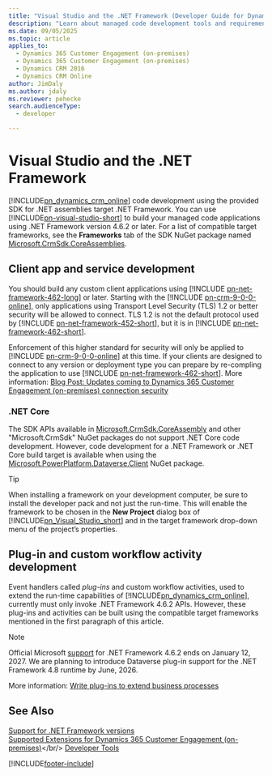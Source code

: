 ```yaml
---
title: "Visual Studio and the .NET Framework (Developer Guide for Dynamics 365 Customer Engagement (on-premises))| MicrosoftDocs"
description: "Learn about managed code development tools and requirements."
ms.date: 09/05/2025
ms.topic: article
applies_to: 
  - Dynamics 365 Customer Engagement (on-premises)
  - Dynamics 365 Customer Engagement (on-premises)
  - Dynamics CRM 2016
  - Dynamics CRM Online
author: JimDaly
ms.author: jdaly
ms.reviewer: pehecke
search.audienceType: 
  - developer

---
```


# Visual Studio and the .NET Framework

[!INCLUDE[pn_dynamics_crm_online](../includes/pn-dynamics-crm-online.md)] code development using the provided SDK for .NET assemblies target .NET Framework. You can use [!INCLUDE[pn-visual-studio-short](../includes/pn-visual-studio-short.md)] to build your managed code applications using .NET Framework version 4.6.2 or later. For a list of compatible target frameworks, see the **Frameworks** tab of the SDK NuGet package named [Microsoft.CrmSdk.CoreAssemblies](https://www.nuget.org/packages/Microsoft.CrmSdk.CoreAssemblies).

## Client app and service development

You should build any custom client applications using [!INCLUDE [pn-net-framework-462-long](../includes/pn-net-framework-462-long.md)] or later.
Starting with the [!INCLUDE [pn-crm-9-0-0-online](../includes/pn-crm-9-0-0-online.md)], only applications using Transport Level Security (TLS) 1.2 or better security will be allowed to connect. TLS 1.2 is not the default protocol used by [!INCLUDE [pn-net-framework-452-short](../includes/pn-net-framework-452-short.md)], but it is in  [!INCLUDE [pn-net-framework-462-short](../includes/pn-net-framework-462-short.md)].

Enforcement of this higher standard for security will only be applied to [!INCLUDE [pn-crm-9-0-0-online](../includes/pn-crm-9-0-0-online.md)] at this time. If your clients are designed to connect to any version or deployment type you can prepare by re-compling the application to use [!INCLUDE [pn-net-framework-462-short](../includes/pn-net-framework-462-short.md)].
More information: [Blog Post: Updates coming to Dynamics 365 Customer Engagement (on-premises) connection security](https://blogs.msdn.microsoft.com/crm/2017/09/28/updates-coming-to-dynamics-365-customer-engagement-connection-security/)

### .NET Core

The SDK APIs available in [Microsoft.CrmSdk.CoreAssembly](https://www.nuget.org/packages/Microsoft.CrmSdk.XrmTooling.CoreAssembly/) and other "Microsoft.CrmSdk" NuGet packages do not support .NET Core code development. However, code development for a .NET Framework or .NET Core build target is available when using the [Microsoft.PowerPlatform.Dataverse.Client](https://www.nuget.org/packages/Microsoft.PowerPlatform.Dataverse.Client) NuGet package.

> [!TIP]
> When installing a framework on your development computer, be sure to install the developer pack and not just the run-time. This will enable the framework to be chosen in the **New Project** dialog box of [!INCLUDE[pn_Visual_Studio_short](../includes/pn-visual-studio-short.md)] and in the target framework drop-down menu of the project’s properties.

## Plug-in and custom workflow activity development

Event handlers called *plug-ins* and custom workflow activities, used to extend the run-time capabilities of [!INCLUDE[pn_dynamics_crm_online](../includes/pn-dynamics-crm-online.md)], currently must only invoke .NET Framework 4.6.2 APIs. However, these plug-ins and activities can be built using the compatible target frameworks mentioned in the first paragraph of this article.

> [!NOTE]
> Official Microsoft [support](/lifecycle/products/microsoft-net-framework) for .NET Framework 4.6.2 ends on January 12, 2027. We are planning to introduce Dataverse plug-in support for the .NET Framework 4.8 runtime by June, 2026.

More information: [Write plug-ins to extend business processes](write-plugin-extend-business-processes.md)

## See Also

[Support for .NET Framework versions](../developer/supported-extensions.md#SupportNET)<br/>
[Supported Extensions for Dynamics 365 Customer Engagement (on-premises)](../developer/supported-extensions.md)</br/>
[Developer Tools](../developer/developer-tools.md)

[!INCLUDE[footer-include](../../../includes/footer-banner.md)]
